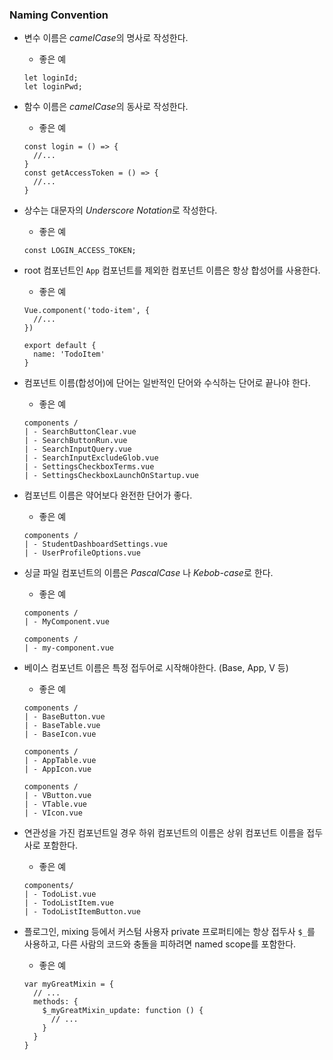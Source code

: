 ### Naming Convention

- 변수 이름은 *camelCase*의 명사로 작성한다.

  - 좋은 예

  ```
  let loginId; 
  let loginPwd; 
  ```

- 함수 이름은 *camelCase*의 동사로 작성한다.

  - 좋은 예
  
  ```
  const login = () => {
    //...
  }
  const getAccessToken = () => {
    //...
  }
  ```
  
- 상수는 대문자의 *Underscore Notation*로 작성한다. 

  - 좋은 예

  ```
  const LOGIN_ACCESS_TOKEN;
  ```

- root 컴포넌트인 ``App`` 컴포넌트를 제외한 컴포넌트 이름은 항상 합성어를 사용한다.

  - 좋은 예

  ```
  Vue.component('todo-item', {
    //...
  })
  ```

  ```
  export default {
    name: 'TodoItem'
  }
  ```

- 컴포넌트 이름(합성어)에 단어는 일반적인 단어와 수식하는 단어로 끝나야 한다. 

  - 좋은 예

  ```
  components / 
  | - SearchButtonClear.vue 
  | - SearchButtonRun.vue 
  | - SearchInputQuery.vue 
  | - SearchInputExcludeGlob.vue 
  | - SettingsCheckboxTerms.vue 
  | - SettingsCheckboxLaunchOnStartup.vue
  ```

- 컴포넌트 이름은 약어보다 완전한 단어가 좋다. 

  - 좋은 예

  ```
  components / 
  | - StudentDashboardSettings.vue 
  | - UserProfileOptions.vue
  ```

- 싱글 파일 컴포넌트의 이름은 *PascalCase* 나 *Kebob-case*로 한다.

  - 좋은 예

  ```
  components / 
  | - MyComponent.vue
  ```

  ```
  components / 
  | - my-component.vue
  ```

- 베이스 컴포넌트 이름은 특정 접두어로 시작해야한다. (Base, App, V 등)

  - 좋은 예

  ```
  components / 
  | - BaseButton.vue 
  | - BaseTable.vue 
  | - BaseIcon.vue
  ```

  ```
  components / 
  | - AppTable.vue 
  | - AppIcon.vue
  ```

  ```
  components / 
  | - VButton.vue 
  | - VTable.vue 
  | - VIcon.vue
  ```

- 연관성을 가진 컴포넌트일 경우 하위 컴포넌트의 이름은 상위 컴포넌트 이름을 접두사로 포함한다. 

  - 좋은 예

  ```
  components/
  | - TodoList.vue 
  | - TodoListItem.vue 
  | - TodoListItemButton.vue
  ```

- 플로그인, mixing 등에서 커스텀 사용자 private 프로퍼티에는 항상 접두사 ``$_``를 사용하고, 다른 사람의 코드와 충돌을 피하려면 named scope를 포함한다. 

  - 좋은 예 

  ```
  var myGreatMixin = {
    // ...
    methods: {
      $_myGreatMixin_update: function () {
        // ...
      }
    }
  }
  ```
